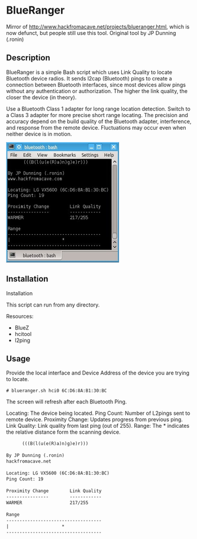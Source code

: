 # BlueRanger
Mirror of http://www.hackfromacave.net/projects/blueranger.html, which is now
defunct, but people still use this tool. Original tool by JP Dunning (.ronin)

Description
-----------
BlueRanger is a simple Bash script which uses Link Quality to locate Bluetooth
device radios. It sends l2cap (Bluetooth) pings to create a connection between
Bluetooth interfaces, since most devices allow pings without any authentication
or authorization. The higher the link quality, the closer the device (in theory).

Use a Bluetooth Class 1 adapter for long range location detection. Switch to a
Class 3 adapter for more precise short range locating. The precision and
accuracy depend on the build quality of the Bluetooth adapter, interference, and
response from the remote device. Fluctuations may occur even when neither device
is in motion. 

![screenshot](blueranger_snap.jpeg)

Installation
------------
Installation

This script can run from any directory.

Resources:
- BlueZ
- hcitool
- l2ping

Usage
-----
Provide the local interface and Device Address of the device you are trying to locate.

```
# blueranger.sh hci0 6C:D6:8A:B1:30:BC
```

The screen will refresh after each Bluetooth Ping.

Locating: The device being located.
Ping Count: Number of L2pings sent to remote device.
Proximity Change: Updates progress from previous ping.
Link Quality: Link quality from last ping (out of 255).
Range: The * indicates the relative distance form the scanning device.

```
      (((B(l(u(e(R)a)n)g)e)r)))

By JP Dunning (.ronin)
hackfromacave.net

Locating: LG VX5600 (6C:D6:8A:B1:30:BC)
Ping Count: 19

Proximity Change        Link Quality
----------------        ------------
WARMER                  217/255

Range
------------------------------------
|                    *
------------------------------------ 
```
